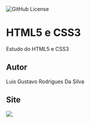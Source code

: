 ![GitHub License](https://img.shields.io/github/license/LuisGustavoRSilva/site?style=plastic)

# HTML5 e CSS3
Estudo do HTML5 e CSS3
## Autor
Luis Gustavo Rodrigues Da Silva

## Site
![](img/qrcode.png).

